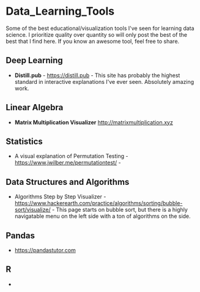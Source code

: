 # Data_Learning_Tools
Some of the best educational/visualization tools I've seen for learning data science.  I prioritize quality over quantity so will only post the best of the best that I find here.  If you know an awesome tool, feel free to share.

## Deep Learning

* **Distill.pub** - https://distill.pub - This site has probably the highest standard in interactive explanations I've ever seen.  Absolutely amazing work.

## Linear Algebra

* **Matrix Multiplication Visualizer** http://matrixmultiplication.xyz

## Statistics
* A visual explanation of Permutation Testing - https://www.jwilber.me/permutationtest/ - 

## Data Structures and Algorithms
* Algorithms Step by Step Visualizer - https://www.hackerearth.com/practice/algorithms/sorting/bubble-sort/visualize/ - This page starts on bubble sort, but there is a highly navigatable menu on the left side with a ton of algorithms on the side.

## Pandas

* https://pandastutor.com

## R

* 
